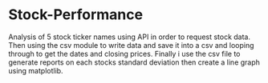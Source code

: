 # Stock-Performance
Analysis of 5 stock ticker names using API in order to request stock data. Then using the csv module to write data and save it into a csv and looping through to get the dates and closing prices. Finally i use the csv file to generate reports on each stocks standard deviation then create a line graph using matplotlib. 